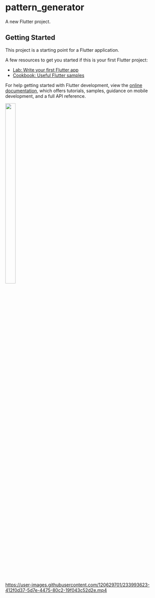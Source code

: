 # pattern_generator

A new Flutter project.

## Getting Started

This project is a starting point for a Flutter application.

A few resources to get you started if this is your first Flutter project:

- [Lab: Write your first Flutter app](https://docs.flutter.dev/get-started/codelab)
- [Cookbook: Useful Flutter samples](https://docs.flutter.dev/cookbook)

For help getting started with Flutter development, view the
[online documentation](https://docs.flutter.dev/), which offers tutorials,
samples, guidance on mobile development, and a full API reference.
<p float="center">

 <img src="https://user-images.githubusercontent.com/120629701/233993118-d365ccfd-8e02-4920-9a86-e61c9019b6c8.png" width=25% height=38%>
 
</p>


https://user-images.githubusercontent.com/120629701/233993623-412f0d37-5d7e-4475-80c2-19f043c52d2e.mp4

